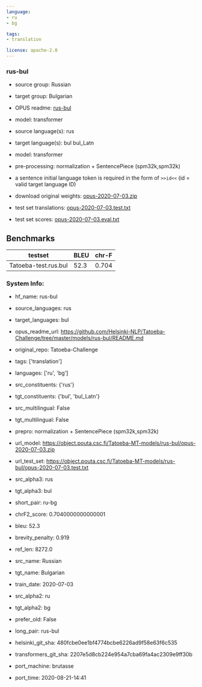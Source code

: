 ```yaml
---
language: 
- ru
- bg

tags:
- translation

license: apache-2.0
---
```


### rus-bul

* source group: Russian 
* target group: Bulgarian 
*  OPUS readme: [rus-bul](https://github.com/Helsinki-NLP/Tatoeba-Challenge/tree/master/models/rus-bul/README.md)

*  model: transformer
* source language(s): rus
* target language(s): bul bul_Latn
* model: transformer
* pre-processing: normalization + SentencePiece (spm32k,spm32k)
* a sentence initial language token is required in the form of `>>id<<` (id = valid target language ID)
* download original weights: [opus-2020-07-03.zip](https://object.pouta.csc.fi/Tatoeba-MT-models/rus-bul/opus-2020-07-03.zip)
* test set translations: [opus-2020-07-03.test.txt](https://object.pouta.csc.fi/Tatoeba-MT-models/rus-bul/opus-2020-07-03.test.txt)
* test set scores: [opus-2020-07-03.eval.txt](https://object.pouta.csc.fi/Tatoeba-MT-models/rus-bul/opus-2020-07-03.eval.txt)

## Benchmarks

| testset               | BLEU  | chr-F |
|-----------------------|-------|-------|
| Tatoeba-test.rus.bul 	| 52.3 	| 0.704 |


### System Info: 
- hf_name: rus-bul

- source_languages: rus

- target_languages: bul

- opus_readme_url: https://github.com/Helsinki-NLP/Tatoeba-Challenge/tree/master/models/rus-bul/README.md

- original_repo: Tatoeba-Challenge

- tags: ['translation']

- languages: ['ru', 'bg']

- src_constituents: {'rus'}

- tgt_constituents: {'bul', 'bul_Latn'}

- src_multilingual: False

- tgt_multilingual: False

- prepro:  normalization + SentencePiece (spm32k,spm32k)

- url_model: https://object.pouta.csc.fi/Tatoeba-MT-models/rus-bul/opus-2020-07-03.zip

- url_test_set: https://object.pouta.csc.fi/Tatoeba-MT-models/rus-bul/opus-2020-07-03.test.txt

- src_alpha3: rus

- tgt_alpha3: bul

- short_pair: ru-bg

- chrF2_score: 0.7040000000000001

- bleu: 52.3

- brevity_penalty: 0.919

- ref_len: 8272.0

- src_name: Russian

- tgt_name: Bulgarian

- train_date: 2020-07-03

- src_alpha2: ru

- tgt_alpha2: bg

- prefer_old: False

- long_pair: rus-bul

- helsinki_git_sha: 480fcbe0ee1bf4774bcbe6226ad9f58e63f6c535

- transformers_git_sha: 2207e5d8cb224e954a7cba69fa4ac2309e9ff30b

- port_machine: brutasse

- port_time: 2020-08-21-14:41